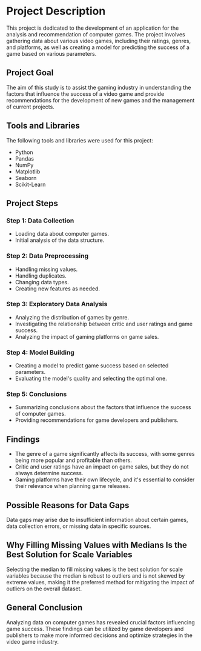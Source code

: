 # Project Description

This project is dedicated to the development of an application for the analysis and recommendation of computer games. The project involves gathering data about various video games, including their ratings, genres, and platforms, as well as creating a model for predicting the success of a game based on various parameters.

## Project Goal

The aim of this study is to assist the gaming industry in understanding the factors that influence the success of a video game and provide recommendations for the development of new games and the management of current projects.

## Tools and Libraries

The following tools and libraries were used for this project:

- Python
- Pandas
- NumPy
- Matplotlib
- Seaborn
- Scikit-Learn

## Project Steps

### Step 1: Data Collection

- Loading data about computer games.
- Initial analysis of the data structure.

### Step 2: Data Preprocessing

- Handling missing values.
- Handling duplicates.
- Changing data types.
- Creating new features as needed.

### Step 3: Exploratory Data Analysis

- Analyzing the distribution of games by genre.
- Investigating the relationship between critic and user ratings and game success.
- Analyzing the impact of gaming platforms on game sales.

### Step 4: Model Building

- Creating a model to predict game success based on selected parameters.
- Evaluating the model's quality and selecting the optimal one.

### Step 5: Conclusions

- Summarizing conclusions about the factors that influence the success of computer games.
- Providing recommendations for game developers and publishers.

## Findings

- The genre of a game significantly affects its success, with some genres being more popular and profitable than others.
- Critic and user ratings have an impact on game sales, but they do not always determine success.
- Gaming platforms have their own lifecycle, and it's essential to consider their relevance when planning game releases.

## Possible Reasons for Data Gaps

Data gaps may arise due to insufficient information about certain games, data collection errors, or missing data in specific sources.

## Why Filling Missing Values with Medians Is the Best Solution for Scale Variables

Selecting the median to fill missing values is the best solution for scale variables because the median is robust to outliers and is not skewed by extreme values, making it the preferred method for mitigating the impact of outliers on the overall dataset.

## General Conclusion

Analyzing data on computer games has revealed crucial factors influencing game success. These findings can be utilized by game developers and publishers to make more informed decisions and optimize strategies in the video game industry.
